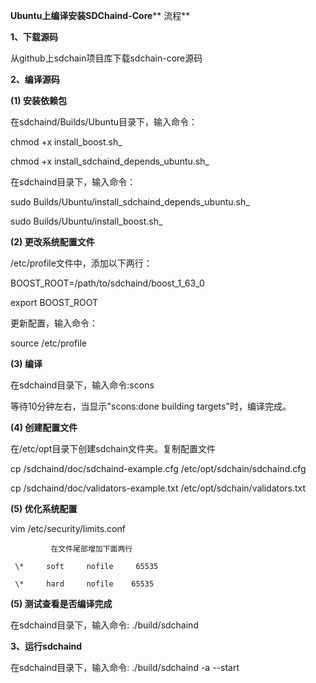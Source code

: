 **Ubuntu上编译安装SDChaind-Core**** 流程**

**1、下载源码**

从github上sdchain项目库下载sdchain-core源码

**2、编译源码**

**(1) 安装依赖包**

在sdchaind/Builds/Ubuntu目录下，输入命令：

chmod +x install\_boost.sh_

chmod +x install\_sdchaind\_depends\_ubuntu.sh_

  在sdchaind目录下，输入命令：

 sudo Builds/Ubuntu/install\_sdchaind\_depends\_ubuntu.sh_

 sudo Builds/Ubuntu/install\_boost.sh_

**(2) 更改系统配置文件**

/etc/profile文件中，添加以下两行：

 BOOST\_ROOT=/path/to/sdchaind/boost\_1\_63\_0

 export BOOST\_ROOT

更新配置，输入命令：

source /etc/profile

**(3) 编译**

在sdchaind目录下，输入命令:scons

  等待10分钟左右，当显示&quot;scons:done building targets&quot;时，编译完成。

**(4) 创建配置文件**

在/etc/opt目录下创建sdchain文件夹。复制配置文件

cp /sdchaind/doc/sdchaind-example.cfg /etc/opt/sdchain/sdchaind.cfg

 cp /sdchaind/doc/validators-example.txt /etc/opt/sdchain/validators.txt

**(5) 优化系统配置**

vim /etc/security/limits.conf

             在文件尾部增加下面两行

     \*     soft     nofile     65535

     \*     hard     nofile    65535

**(5) 测试查看是否编译完成**

 在sdchaind目录下，输入命令: ./build/sdchaind

**3、运行sdchaind**

在sdchaind目录下，输入命令: ./build/sdchaind -a --start
